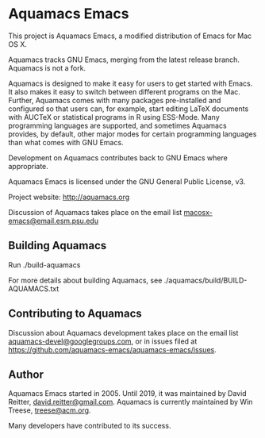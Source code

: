 Aquamacs Emacs
===============================

This project is Aquamacs Emacs, a modified distribution of Emacs for Mac OS X.

Aquamacs tracks GNU Emacs, merging from the latest release branch.
Aquamacs is not a fork.

Aquamacs is designed to make it easy for users to get started with Emacs.
It also makes it easy to switch between different programs on the Mac.
Further, Aquamacs comes with many packages pre-installed and configured
so that users can, for example, start editing LaTeX documents with AUCTeX
or statistical programs in R using ESS-Mode.  Many programming languages
are supported, and sometimes Aquamacs provides, by default, other major
modes for certain programming languages than what comes with GNU Emacs.

Development on Aquamacs contributes back to GNU Emacs where appropriate.

Aquamacs Emacs is licensed under the GNU General Public License, v3.

Project website:  http://aquamacs.org

Discussion of Aquamacs takes place on the email list macosx-emacs@email.esm.psu.edu

Building Aquamacs
------------------

Run ./build-aquamacs

For more details about building Aquamacs, see ./aquamacs/build/BUILD-AQUAMACS.txt


Contributing to Aquamacs
-------------------------
Discussion about Aquamacs development takes place on the email list  aquamacs-devel@googlegroups.com, or in issues filed at https://github.com/aquamacs-emacs/aquamacs-emacs/issues.


Author
-------

Aquamacs Emacs started in 2005.
Until 2019, it was maintained by David Reitter, david.reitter@gmail.com.
Aquamacs is currently maintained by Win Treese, treese@acm.org.

Many developers have contributed to its success.
